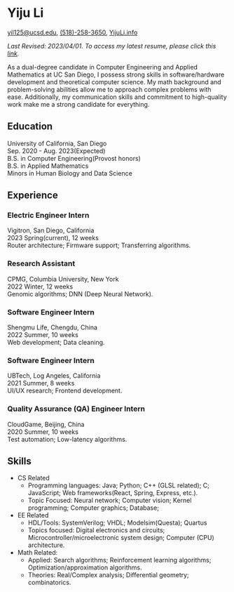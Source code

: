 # Yiju Li

[yil125@ucsd.edu](mailto:yil125@ucsd.edu), [(518)-258-3650](tel:5182583650), [YijuLi.info](https://yijuli.info)

*Last Revised: 2023/04/01. To access my latest resume, please click this [link](https://yijuli.info/resume.pdf).* 

As a dual-degree candidate in Computer Engineering and Applied Mathematics at UC San Diego, I possess strong skills in software/hardware development and theoretical computer science. My math background and problem-solving abilities allow me to approach complex problems with ease. Additionally, my communication skills and commitment to high-quality work make me a strong candidate for everything.

## Education
University of California, San Diego  
Sep. 2020 - Aug. 2023(Expected)  
B.S. in Computer Engineering(Provost honors)  
B.S. in Applied Mathematics  
Minors in Human Biology and Data Science
         

## Experience
### Electric Engineer Intern
Vigitron, San Diego, California  
2023 Spring(current), 12 weeks  
 Router architecture; Firmware support; Transferring algorithms.

### Research Assistant
CPMG, Columbia University, New York  
2022 Winter, 12 weeks  
Genomic algorithms; DNN (Deep Neural Network).

### Software Engineer Intern
Shengmu Life, Chengdu, China  
2022 Summer, 10 weeks  
Web development; Data cleaning.

### Software Engineer Intern
UBTech, Log Angeles, California  
2021 Summer, 8 weeks  
UI/UX research; Frontend development.

### Quality Assurance (QA) Engineer Intern
CloudGame, Beijing, China  
2020 Summer, 10 weeks  
Test automation; Low-latency algorithms.

## Skills
- CS Related
  - Programming languages: Java; Python; C++ (GLSL related); C; JavaScript; Web frameworks(React, Spring, Express, etc.). 
  - Topic Focused: Neural network; Computer vision; Kernel programming; Computer graphics; Database;
- EE Related
  - HDL/Tools: SystemVerilog; VHDL; Modelsim(Questa); Quartus
  - Topics focused: Digital electronics and circuits; Microcontroller/microelectronic system design; Computer (CPU) architecture.
- Math Related:
  - Applied: Search algorithms; Reinforcement learning algorithms; Optimization/approximation algorithms.
  - Theories: Real/Complex analysis; Differential geometry; combinatorics.

